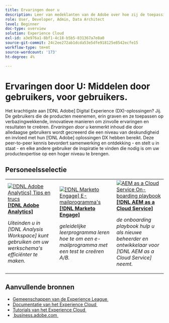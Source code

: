 ```yaml
---
title: Ervaringen door u
description: Leer van medeklanten van de Adobe over hoe zij de toepassingen en de eigenschappen van het Experience Cloud gebruiken.
role: User, Developer, Admin, Data Architect
level: Beginner
doc-type: overview
solution: Experience Cloud
exl-id: a3e976a1-8bf1-4c18-b5b5-831367a7e8a0
source-git-commit: 24c2ee272ab1dcda53e5dfe918125e8542ecfe15
workflow-type: tm+mt
source-wordcount: '173'
ht-degree: 4%

---
```


# Ervaringen door U: Middelen door gebruikers, voor gebruikers.

Het krachtigste aan [!DNL Adobe] Digital Experience (DX)-oplossingen? Jij. De gebruikers die de producten meenemen, erin graven en ze toepassen op verbazingwekkende, innovatieve manieren om zinvolle ervaringen en resultaten te creëren. _Ervaringen door u_ kenmerkt inhoud die door alledaagse gebruikers wordt gecreeerd die een niveau van deskundigheid en invloed met hun [!DNL Adobe] oplossingen DX hebben bereikt. Deze peer-to-peer kennis bevordert samenwerking en ontdekking - en stelt u in staat - en elke andere gebruiker de inspiratie te vinden die nodig is om uw productexpertise op een hoger niveau te brengen.

<div id="recs-overview-body-1"></div>
<div id="recs-overview-body-2"></div>
<div id="recs-overview-body-3"></div>
<div id="recs-overview-body-4"></div>
<div id="recs-overview-body-5"></div>
<div id="recs-overview-body-6"></div>

<div id="staff-picks-section">

## Personeelsselectie

<table>
<tr>
  <td>
    <a href="/help/analytics/analysis-workspace/tips-and-tricks/right-click-tips-and-tricks-for-more-efficient-workflows.md">
      <img alt="[!DNL Adobe Analytics] Tips en trucs" src="https://video.tv.adobe.com/v/3417736?format=jpeg" />
    </a>
    <div>
      <a href="/help/analytics/analysis-workspace/tips-and-tricks/right-click-tips-and-tricks-for-more-efficient-workflows.md">
    <strong>[!DNL Adobe Analytics]</strong>
    </a>
    </div>
    <p>
    <em> Uiteinden u in [!DNL Analysis Workspace] kunt gebruiken om uw werkschema's efficiënter te maken.</em>
    <p>
  </td>
  <td>
    <a href="/help/marketo/programs/email-programs.md">
      <img alt="[!DNL Marketo Engage] E-mailprogramma&apos;s" src="https://video.tv.adobe.com/v/3453373?format=jpeg&captions=dut" />
    </a>
    <div>
      <a href="/help/marketo/programs/email-programs.md">
    <strong>[!DNL Marketo Engage]</strong>
    </a>
    </div>
    <p>
    <em> geleidelijke leerprogramma leren hoe te om een e-mailprogramma met een test te creëren A/B.</em>
    <p>
  </td>
  <td>
    <a href="/help/experience-manager/cloud-service/expert-resources/aem-champions/onboarding-playbook.md">
      <img alt="AEM as a Cloud Service On-boarding playbook" src="https://video.tv.adobe.com/v/3419299?format=jpeg" />
    </a>
    <div>
      <a href="/help/experience-manager/cloud-service/expert-resources/aem-champions/onboarding-playbook.md">
    <strong>[!DNL AEM as a Cloud Service]</strong>
    </a>
    </div>
    <p>
    <em> de onboarding playbook hulp u als nieuwe beheerder en ontwikkelaar voor [!DNL AEM as a Cloud Service] neemt.</em>
    <p>
  </td>
</tr>
</table>
</div>

## Aanvullende bronnen

* [&#x200B; Gemeenschappen van de Experience League &#x200B;](https://experienceleaguecommunities.adobe.com/)
* [&#x200B; Documentatie van het Experience Cloud &#x200B;](https://experienceleague.adobe.com/docs/?lang=nl-NL)
* [&#x200B; Tutorials van het Experience Cloud &#x200B;](https://experienceleague.adobe.com/docs/home-tutorials.html?lang=nl-NL)
* [&#x200B; business.adobe.com &#x200B;](https://business.adobe.com)

